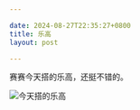 ```yaml
---

date: 2024-08-27T22:35:27+0800
title: 乐高
layout: post

---
```


赛赛今天搭的乐高，还挺不错的。

![今天搭的乐高](https://ohsaisai.oss-cn-shanghai.aliyuncs.com/2024/08/50571724767151_.pic.jpg?x-oss-process=style/ohsaisaih)
